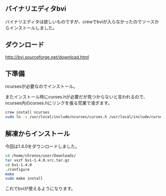 ## バイナリエディタbvi

バイナリエディタは欲しいものですが、crewでbviが入らなかったのでソースからインストールしました。

## ダウンロード

http://bvi.sourceforge.net/download.html

## 下準備

ncursesが必要なのでインストール。

またインストール時にcurses.hが必要だが見つからないと言われるので、ncurses内のcurses.hにリンクを張る荒業で凌ぎます。

```sh
crew install ncurses
sudo ln -s /usr/local/include/ncurses/curses.h /usr/local/include/curses.h
```

## 解凍からインストール

今回は1.4.0をダウンロードしました。

```sh
cd /home/chronos/user/Downloads/
tar vxzf bvi-1.4.0.src.tar.gz
cd bvi-1.4.0
./configure
make
sudo make install
```

これでbviが使えるようになります。

